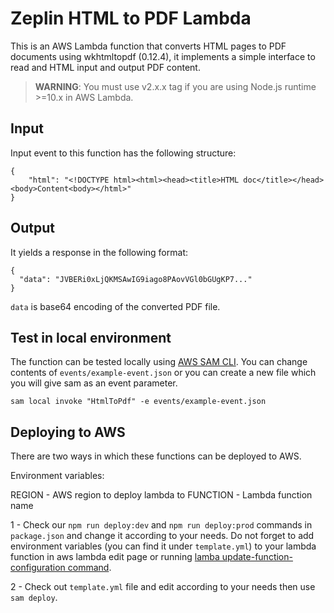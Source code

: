 # Zeplin HTML to PDF Lambda

This is an AWS Lambda function that converts HTML pages to PDF documents using wkhtmltopdf (0.12.4), it implements a simple interface to read and HTML input and output PDF content.

> **WARNING**: You must use v2.x.x tag if you are using Node.js runtime >=10.x in AWS Lambda.

## Input
Input event to this function has the following structure: 
```
{
    "html": "<!DOCTYPE html><html><head><title>HTML doc</title></head><body>Content<body></html>"
}
```


## Output
It yields a response in the following format: 
```
{
  "data": "JVBERi0xLjQKMSAwIG9iago8PAovVGl0bGUgKP7..."
}
```
`data` is base64 encoding of the converted PDF file. 


## Test in local environment
The function can be tested locally using [AWS SAM CLI](https://docs.aws.amazon.com/serverless-application-model/latest/developerguide/serverless-sam-cli-command-reference.html). You can change contents of `events/example-event.json` or you can create a new file which you will give sam as an event parameter.

```
sam local invoke "HtmlToPdf" -e events/example-event.json
````

## Deploying to AWS
There are two ways in which these functions can be deployed to AWS.

Environment variables:

REGION - AWS region to deploy lambda to
FUNCTION - Lambda function name

1 - Check our `npm run deploy:dev` and `npm run deploy:prod` commands in `package.json` and change it according to your needs. Do not forget to add environment variables (you can find it under `template.yml`) to your lambda function in aws lambda edit page or running [lamba update-function-configuration command](https://docs.aws.amazon.com/cli/latest/reference/lambda/update-function-configuration.html).

2 - Check out `template.yml` file and edit according to your needs then use `sam deploy`.

